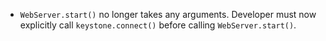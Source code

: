- `WebServer.start()` no longer takes any arguments. Developer must now explicitly call `keystone.connect()` before calling `WebServer.start()`.
